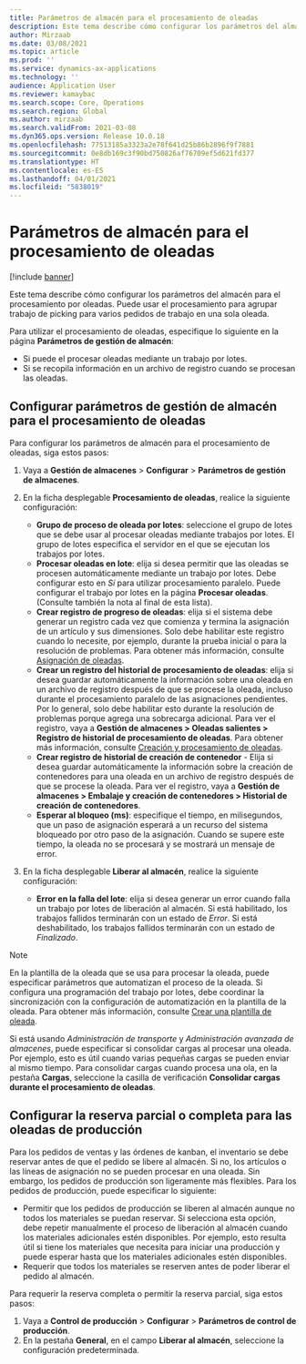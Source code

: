```yaml
---
title: Parámetros de almacén para el procesamiento de oleadas
description: Este tema describe cómo configurar los parámetros del almacén para el procesamiento por oleadas. Puede usar el procesamiento para agrupar trabajo de picking para varios pedidos de trabajo en una sola oleada.
author: Mirzaab
ms.date: 03/08/2021
ms.topic: article
ms.prod: ''
ms.service: dynamics-ax-applications
ms.technology: ''
audience: Application User
ms.reviewer: kamaybac
ms.search.scope: Core, Operations
ms.search.region: Global
ms.author: mirzaab
ms.search.validFrom: 2021-03-08
ms.dyn365.ops.version: Release 10.0.18
ms.openlocfilehash: 77513185a3323a2e78f641d25b86b2896f9f7881
ms.sourcegitcommit: 0e8db169c3f90bd750826af76709ef5d621fd377
ms.translationtype: HT
ms.contentlocale: es-ES
ms.lasthandoff: 04/01/2021
ms.locfileid: "5838019"
---
```

# <a name="warehouse-parameters-for-wave-processing"></a>Parámetros de almacén para el procesamiento de oleadas

[!include [banner](../includes/banner.md)]

Este tema describe cómo configurar los parámetros del almacén para el procesamiento por oleadas. Puede usar el procesamiento para agrupar trabajo de picking para varios pedidos de trabajo en una sola oleada.

Para utilizar el procesamiento de oleadas, especifique lo siguiente en la página **Parámetros de gestión de almacén**:

- Si puede el procesar oleadas mediante un trabajo por lotes.
- Si se recopila información en un archivo de registro cuando se procesan las oleadas.

## <a name="set-up-warehouse-management-parameters-for-wave-processing"></a>Configurar parámetros de gestión de almacén para el procesamiento de oleadas

Para configurar los parámetros de almacén para el procesamiento de oleadas, siga estos pasos:

1. Vaya a **Gestión de almacenes** \> **Configurar** \> **Parámetros de gestión de almacenes**.

1. En la ficha desplegable **Procesamiento de oleadas**, realice la siguiente configuración:

    - **Grupo de proceso de oleada por lotes**: seleccione el grupo de lotes que se debe usar al procesar oleadas mediante trabajos por lotes. El grupo de lotes especifica el servidor en el que se ejecutan los trabajos por lotes.
    - **Procesar oleadas en lote**: elija si desea permitir que las oleadas se procesen automáticamente mediante un trabajo por lotes. Debe configurar esto en *Sí* para utilizar procesamiento paralelo. Puede configurar el trabajo por lotes en la página **Procesar oleadas**. (Consulte también la nota al final de esta lista).
    - **Crear registro de progreso de oleadas**: elija si el sistema debe generar un registro cada vez que comienza y termina la asignación de un artículo y sus dimensiones. Solo debe habilitar este registro cuando lo necesite, por ejemplo, durante la prueba inicial o para la resolución de problemas. Para obtener más información, consulte [Asignación de oleadas](wave-allocation-method.md).
    - **Crear un registro del historial de procesamiento de oleadas**: elija si desea guardar automáticamente la información sobre una oleada en un archivo de registro después de que se procese la oleada, incluso durante el procesamiento paralelo de las asignaciones pendientes. Por lo general, solo debe habilitar esto durante la resolución de problemas porque agrega una sobrecarga adicional. Para ver el registro, vaya a **Gestión de almacenes \> Oleadas salientes \> Registro de historial de procesamiento de oleadas**. Para obtener más información, consulte [Creación y procesamiento de oleadas](wave-processing.md).
    - **Crear registro de historial de creación de contenedor** - Elija si desea guardar automáticamente la información sobre la creación de contenedores para una oleada en un archivo de registro después de que se procese la oleada. Para ver el registro, vaya a **Gestión de almacenes \> Embalaje y creación de contenedores \> Historial de creación de contenedores**.
    - **Esperar al bloqueo (ms)**: especifique el tiempo, en milisegundos, que un paso de asignación esperará a un recurso del sistema bloqueado por otro paso de la asignación. Cuando se supere este tiempo, la oleada no se procesará y se mostrará un mensaje de error.

1. En la ficha desplegable **Liberar al almacén**, realice la siguiente configuración:

    - **Error en la falla del lote**: elija si desea generar un error cuando falla un trabajo por lotes de liberación al almacén. Si está habilitado, los trabajos fallidos terminarán con un estado de *Error*. Si está deshabilitado, los trabajos fallidos terminarán con un estado de *Finalizado*.

> [!NOTE]
> En la plantilla de la oleada que se usa para procesar la oleada, puede especificar parámetros que automatizan el proceso de la oleada. Si configura una programación del trabajo por lotes, debe coordinar la sincronización con la configuración de automatización en la plantilla de la oleada. Para obtener más información, consulte [Crear una plantilla de oleada](wave-templates.md).
>
> Si está usando *Administración de transporte* y *Administración avanzada de almacenes*, puede especificar si consolidar cargas al procesar una oleada. Por ejemplo, esto es útil cuando varias pequeñas cargas se pueden enviar al mismo tiempo. Para consolidar cargas cuando procesa una ola, en la pestaña **Cargas**, seleccione la casilla de verificación **Consolidar cargas durante el procesamiento de oleadas**.</P>

## <a name="set-up-full-or-partial-reservation-for-production-waves"></a>Configurar la reserva parcial o completa para las oleadas de producción

Para los pedidos de ventas y las órdenes de kanban, el inventario se debe reservar antes de que el pedido se libere al almacén. Si no, los artículos o las líneas de asignación no se pueden procesar en una oleada. Sin embargo, los pedidos de producción son ligeramente más flexibles. Para los pedidos de producción, puede especificar lo siguiente:

- Permitir que los pedidos de producción se liberen al almacén aunque no todos los materiales se puedan reservar. Si selecciona esta opción, debe repetir manualmente el proceso de liberación al almacén cuando los materiales adicionales estén disponibles. Por ejemplo, esto resulta útil si tiene los materiales que necesita para iniciar una producción y puede esperar hasta que los materiales adicionales estén disponibles.
- Requerir que todos los materiales se reserven antes de poder liberar el pedido al almacén.

Para requerir la reserva completa o permitir la reserva parcial, siga estos pasos:

1. Vaya a **Control de producción** \> **Configurar** \> **Parámetros de control de producción**.
1. En la pestaña **General**, en el campo **Liberar al almacén**, seleccione la configuración predeterminada.

